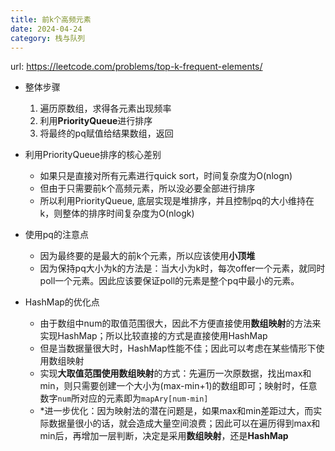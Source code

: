```yaml
---
title: 前k个高频元素
date: 2024-04-24
category: 栈与队列
---
```


url: https://leetcode.com/problems/top-k-frequent-elements/



- 整体步骤
  1. 遍历原数组，求得各元素出现频率
  2. 利用**PriorityQueue**进行排序
  3. 将最终的pq赋值给结果数组，返回

- 利用PriorityQueue排序的核心差别
  - 如果只是直接对所有元素进行quick sort，时间复杂度为O(nlogn)
  - 但由于只需要前k个高频元素，所以没必要全部进行排序
  - 所以利用PriorityQueue, 底层实现是堆排序，并且控制pq的大小维持在k，则整体的排序时间复杂度为O(nlogk)
- 使用pq的注意点
  - 因为最终要的是最大的前k个元素，所以应该使用**小顶堆**
  - 因为保持pq大小为k的方法是：当大小为k时，每次offer一个元素，就同时poll一个元素。因此应该要保证poll的元素是整个pq中最小的元素。
- HashMap的优化点
  - 由于数组中num的取值范围很大，因此不方便直接使用**数组映射**的方法来实现HashMap；所以比较直接的方式是直接使用HashMap
  - 但是当数据量很大时，HashMap性能不佳；因此可以考虑在某些情形下使用数组映射
  - 实现**大取值范围使用数组映射**的方式：先遍历一次原数据，找出max和min，则只需要创建一个大小为(max-min+1)的数组即可；映射时，任意数字`num`所对应的元素即为`mapAry[num-min]`
  - *进一步优化：因为映射法的潜在问题是，如果max和min差距过大，而实际数据量很小的话，就会造成大量空间浪费；因此可以在遍历得到max和min后，再增加一层判断，决定是采用**数组映射**，还是**HashMap**